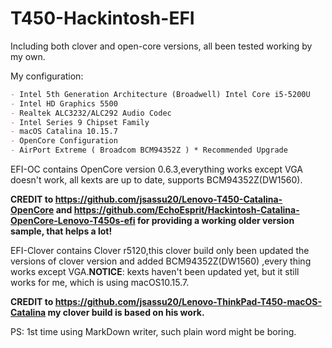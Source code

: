 # T450-Hackintosh-EFI
Including both clover and open-core versions, all been tested working by my own. 

My configuration:

```markdown
- Intel 5th Generation Architecture (Broadwell) Intel Core i5-5200U
- Intel HD Graphics 5500
- Realtek ALC3232/ALC292 Audio Codec
- Intel Series 9 Chipset Family
- macOS Catalina 10.15.7
- OpenCore Configuration
- AirPort Extreme ( Broadcom BCM94352Z ) * Recommended Upgrade
```



EFI-OC contains OpenCore version 0.6.3,everything works except VGA doesn't work, all kexts are up to date, supports BCM94352Z(DW1560).

**CREDIT to https://github.com/jsassu20/Lenovo-T450-Catalina-OpenCore and https://github.com/EchoEsprit/Hackintosh-Catalina-OpenCore-Lenovo-T450s-efi for providing a working older version sample, that helps a lot!**



EFI-Clover contains Clover r5120,this clover build only been updated the versions of clover version and added BCM94352Z(DW1560) ,every thing works except VGA.**NOTICE**: kexts haven't been updated yet, but it still works for me, which is using macOS10.15.7.

**CREDIT to https://github.com/jsassu20/Lenovo-ThinkPad-T450-macOS-Catalina my clover build is based on his work.**

PS: 1st time using MarkDown writer, such plain word might be boring.